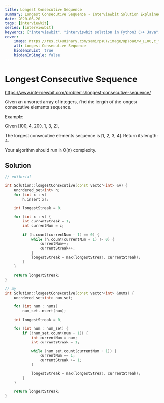 ```yaml
---
title: Longest Consecutive Sequence
summary: Longest Consecutive Sequence - Interviewbit Solution Explained
date: 2020-06-20
tags: [interviewbit]
series: [interviewbit]
keywords: ["interviewbit", "interviewbit solution in Python3 C++ Java", "Longest Consecutive Sequence Solution Explained"]
cover:
    image: https://res.cloudinary.com/samirpaul/image/upload/w_1100,c_fit,co_rgb:FFFFFF,l_text:Arial_75_bold:Longest Consecutive Sequence - Solution Explained/problem-solving.webp
    alt: Longest Consecutive Sequence
    hiddenInList: true
    hiddenInSingle: false
---
```


# Longest Consecutive Sequence

https://www.interviewbit.com/problems/longest-consecutive-sequence/

Given an unsorted array of integers, find the length of the longest consecutive elements sequence.

Example: 

Given [100, 4, 200, 1, 3, 2],

The longest consecutive elements sequence is [1, 2, 3, 4]. Return its length: 4.

Your algorithm should run in O(n) complexity.

## Solution

```cpp
// editorial

int Solution::longestConsecutive(const vector<int> &v) {
	unordered_set<int> h;
	for (int x : v)
		h.insert(x);

	int longestStreak = 0;

	for (int x : v) {
		int currentStreak = 1;
		int currentNum = x;

		if (h.count(currentNum - 1) == 0) {
			while (h.count(currentNum + 1) != 0) {
				currentNum++;
				currentStreak++;
			}
			longestStreak = max(longestStreak, currentStreak);
		}
	}

	return longestStreak;
}

// my
int Solution::longestConsecutive(const vector<int> &nums) {
	unordered_set<int> num_set;

	for (int num : nums)
		num_set.insert(num);

	int longestStreak = 0;

	for (int num : num_set) {
		if (!num_set.count(num - 1)) {
			int currentNum = num;
			int currentStreak = 1;

			while (num_set.count(currentNum + 1)) {
				currentNum += 1;
				currentStreak += 1;
			}

			longestStreak = max(longestStreak, currentStreak);
		}
	}

	return longestStreak;
}
```